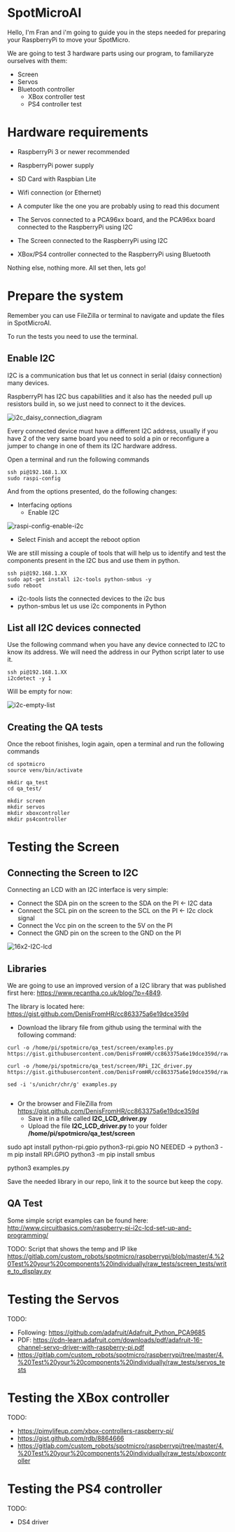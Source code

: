 # SpotMicroAI

Hello, I'm Fran and i'm going to guide you in the steps needed for preparing your RaspberryPi to move your SpotMicro.

We are going to test 3 hardware parts using our program, to familiaryze ourselves with them:

* Screen
* Servos
* Bluetooth controller
  * XBox controller test
  * PS4 controller test

# Hardware requirements

* RaspberryPi 3 or newer recommended
* RaspberryPi power supply
* SD Card with Raspbian Lite
* Wifi connection (or Ethernet)
* A computer like the one you are probably using to read this document

* The Servos connected to a PCA96xx board, and the PCA96xx board connected to the RaspberryPi using I2C
* The Screen connected to the RaspberryPi using I2C
* XBox/PS4 controller connected to the RaspberryPi using Bluetooth

Nothing else, nothing more. All set then, lets go!

# Prepare the system

Remember you can use FileZilla or terminal to navigate and update the files in SpotMicroAI.

To run the tests you need to use the terminal.

## Enable I2C

I2C is a communication bus that let us connect in serial (daisy connection) many devices.

RaspberryPI has I2C bus capabilities and it also has the needed pull up resistors build in, so we just need to connect to it the devices.

![i2c_daisy_connection_diagram](i2c_daisy_connection_diagram.jpg)

Every connected device must have a different I2C address, usually if you have 2 of the very same board you need to sold a pin or reconfigure a jumper to change in one of them its I2C hardware address.

Open a terminal and run the following commands
```
ssh pi@192.168.1.XX
sudo raspi-config
```

And from the options presented, do the following changes:

* Interfacing options
  * Enable I2C

![raspi-config-enable-i2c](raspi-config-enable-i2c.JPG)

* Select Finish and accept the reboot option

We are still missing a couple of tools that will help us to identify and test the components present in the I2C bus and use them in python.

```
ssh pi@192.168.1.XX
sudo apt-get install i2c-tools python-smbus -y
sudo reboot
```

* i2c-tools lists the connected devices to the i2c bus
* python-smbus let us use i2c components in Python

## List all I2C devices connected

Use the following command when you have any device connected to I2C to know its address. We will need the address in our Python script later to use it.

```
ssh pi@192.168.1.XX
i2cdetect -y 1
```

Will be empty for now:

![i2c-empty-list](i2c-empty-list.JPG)

## Creating the QA tests

Once the reboot finishes, login again, open a terminal and run the following commands
```
cd spotmicro
source venv/bin/activate

mkdir qa_test
cd qa_test/

mkdir screen
mkdir servos
mkdir xboxcontroller
mkdir ps4controller
```

# Testing the Screen

## Connecting the Screen to I2C

Connecting an LCD with an I2C interface is very simple:
* Connect the SDA pin on the screen to the SDA on the PI <- I2C data
* Connect the SCL pin on the screen to the SCL on the PI <- I2c clock signal
* Connect the Vcc pin on the screen to the 5V on the PI
* Connect the GND pin on the screen to the GND on the PI

![16x2-I2C-lcd](16x2-I2C-lcd.jpg)

## Libraries

We are going to use an improved version of a I2C library that was published first here: https://www.recantha.co.uk/blog/?p=4849.

The library is located here: https://gist.github.com/DenisFromHR/cc863375a6e19dce359d

* Download the library file from github using the terminal with the following command:
```
curl -o /home/pi/spotmicro/qa_test/screen/examples.py https://gist.githubusercontent.com/DenisFromHR/cc863375a6e19dce359d/raw/36b82e787450d127f5019a40e0a55b08bd43435a/examples.py

curl -o /home/pi/spotmicro/qa_test/screen/RPi_I2C_driver.py https://gist.githubusercontent.com/DenisFromHR/cc863375a6e19dce359d/raw/36b82e787450d127f5019a40e0a55b08bd43435a/RPi_I2C_driver.py

sed -i 's/unichr/chr/g' examples.py


```

* Or the browser and FileZilla from https://gist.github.com/DenisFromHR/cc863375a6e19dce359d
  * Save it in a fille called **I2C_LCD_driver.py**
  * Upload the file **I2C_LCD_driver.py** to your folder **/home/pi/spotmicro/qa_test/screen**

sudo apt install python-rpi.gpio python3-rpi.gpio
NO NEEDED -> python3 -m pip install RPi.GPIO
python3 -m pip install smbus

python3 examples.py

Save the needed library in our repo, link it to the source but keep the copy.


## QA Test

Some simple script examples can be found here: http://www.circuitbasics.com/raspberry-pi-i2c-lcd-set-up-and-programming/

TODO: Script that shows the temp and IP like https://gitlab.com/custom_robots/spotmicro/raspberrypi/blob/master/4.%20Test%20your%20components%20individually/raw_tests/screen_tests/write_to_display.py























# Testing the Servos

TODO:
* Following: https://github.com/adafruit/Adafruit_Python_PCA9685
* PDF: https://cdn-learn.adafruit.com/downloads/pdf/adafruit-16-channel-servo-driver-with-raspberry-pi.pdf
* https://gitlab.com/custom_robots/spotmicro/raspberrypi/tree/master/4.%20Test%20your%20components%20individually/raw_tests/servos_tests

# Testing the XBox controller

TODO:
* https://pimylifeup.com/xbox-controllers-raspberry-pi/
* https://gist.github.com/rdb/8864666
* https://gitlab.com/custom_robots/spotmicro/raspberrypi/tree/master/4.%20Test%20your%20components%20individually/raw_tests/xboxcontroller

# Testing the PS4 controller

TODO:
* DS4 driver